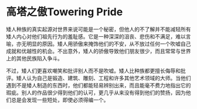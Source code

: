 # 高塔之傲Towering Pride

矮人种族的真实起源对世界来说可能是一个秘密，但他人的不了解并不能减轻所有矮人内心对他们祖先行为的羞耻感。它是一种深深的沮丧、悲伤和不满足，难以言喻，亦无明显的原因。矮人用骄傲来掩饰他们的不安，从不放过任何一个吹嘘自己成就和优越性的机会。不出意外，矮人的骄傲导致他们朋友很少，而且常常与世界上的其他民族陷入争斗。

不过，矮人们更喜欢嘲笑和批评别人而不是吹嘘。矮人比种族都更擅长侮辱和批评。矮人认为自己是锻造、建筑、雕刻、工程和许多其他艺术领域的大师。当他们遇到不是矮人制造的东西时，他们都能轻易辨别出来，而且能毫不费力地指出它的瑕疵。别人的作品很少得到他们的认可，更几乎从来没有得到他们的赞扬，因为他们总是会发现一些短处，即使必须得编一个。
